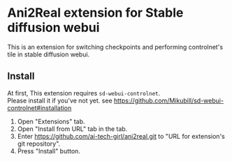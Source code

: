 # Ani2Real extension for Stable diffusion webui

This is an extension for switching checkpoints and performing controlnet's tile in stable diffusion webui.

## Install

At first, This extension requires `sd-webui-controlnet`.  
Please install it if you've not yet. see https://github.com/Mikubill/sd-webui-controlnet#installation

1. Open "Extensions" tab.
2. Open "Install from URL" tab in the tab.
3. Enter https://github.com/ai-tech-girl/ani2real.git to "URL for extension's git repository".
4. Press "Install" button.
